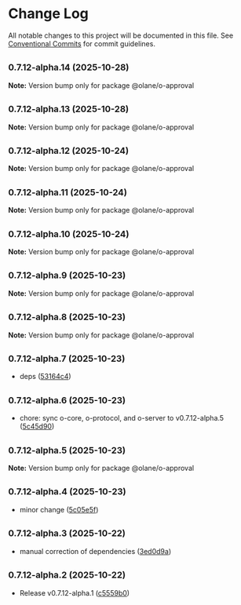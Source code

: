 # Change Log

All notable changes to this project will be documented in this file.
See [Conventional Commits](https://conventionalcommits.org) for commit guidelines.

## <small>0.7.12-alpha.14 (2025-10-28)</small>

**Note:** Version bump only for package @olane/o-approval

## <small>0.7.12-alpha.13 (2025-10-28)</small>

**Note:** Version bump only for package @olane/o-approval

## <small>0.7.12-alpha.12 (2025-10-24)</small>

**Note:** Version bump only for package @olane/o-approval

## <small>0.7.12-alpha.11 (2025-10-24)</small>

**Note:** Version bump only for package @olane/o-approval

## <small>0.7.12-alpha.10 (2025-10-24)</small>

**Note:** Version bump only for package @olane/o-approval

## <small>0.7.12-alpha.9 (2025-10-23)</small>

**Note:** Version bump only for package @olane/o-approval

## <small>0.7.12-alpha.8 (2025-10-23)</small>

**Note:** Version bump only for package @olane/o-approval

## <small>0.7.12-alpha.7 (2025-10-23)</small>

- deps ([53164c4](https://github.com/olane-labs/olane/commit/53164c4))

## <small>0.7.12-alpha.6 (2025-10-23)</small>

- chore: sync o-core, o-protocol, and o-server to v0.7.12-alpha.5 ([5c45d90](https://github.com/olane-labs/olane/commit/5c45d90))

## <small>0.7.12-alpha.5 (2025-10-23)</small>

**Note:** Version bump only for package @olane/o-approval

## <small>0.7.12-alpha.4 (2025-10-23)</small>

- minor change ([5c05e5f](https://github.com/olane-labs/olane/commit/5c05e5f))

## <small>0.7.12-alpha.3 (2025-10-22)</small>

- manual correction of dependencies ([3ed0d9a](https://github.com/olane-labs/olane/commit/3ed0d9a))

## <small>0.7.12-alpha.2 (2025-10-22)</small>

- Release v0.7.12-alpha.1 ([c5559b0](https://github.com/olane-labs/olane/commit/c5559b0))

